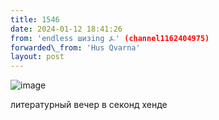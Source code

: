 ```yaml
---
title: 1546
date: 2024-01-12 18:41:26
from: 'endless шизing ⍼' (channel1162404975)
forwarded\_from: 'Hus Qvarna'
layout: post
---
```


![image](photos/photo_217@12-01-2024_18-41-26.jpg)

литературный вечер в секонд хенде

